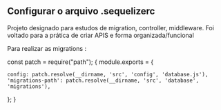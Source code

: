 ## Configurar o arquivo .sequelizerc
Projeto designado para estudos de migration, controller, middleware. 
Foi voltado para a prática de criar APIS e forma organizada/funcional

Para realizar as migrations :




const patch = require("path");
{
module.exports = {

    config: patch.resolve(__dirname, 'src', 'config', 'database.js'),
    'migrations-path': patch.resolve(__dirname, 'src', 'database', 'migrations'),
};
} 
